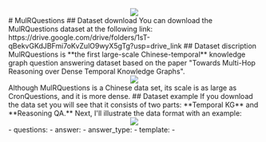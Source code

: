 <div align=center>
<img src="https://github.com/ZiheLiu-nlp/MulRQuestions/blob/main/figs/overview.png" />
</div>
# MulRQuestions
## Dataset download
  You can download the MulRQuestions dataset at the following link: https://drive.google.com/drive/folders/1sT-qBekvGKdJBFmi7oKvZulO9wyX5gTg?usp=drive_link
## Dataset discription
  MulRQuestions is **the first large-scale Chinese-temporal** knowledge graph question answering dataset based on the paper "Towards Multi-Hop Reasoning over Dense Temporal Knowledge Graphs".
  <div align=center>
  <img src="https://github.com/ZiheLiu-nlp/MulRQuestions/blob/main/figs/fact.png" />
  </div>
  Although MulRQuestions is a Chinese data set, its scale is as large as CronQuestions, and it is more dense.
## Dataset example
  If you download the data set you will see that it consists of two parts: **Temporal KG** and **Reasoning QA.** Next, I'll illustrate the data format with an example:
  <div align=center>
  <img src="https://github.com/ZiheLiu-nlp/MulRQuestions/blob/main/figs/example.png" />
  </div>
- questions: 
- answer:
- answer_type:
- template:
- 
